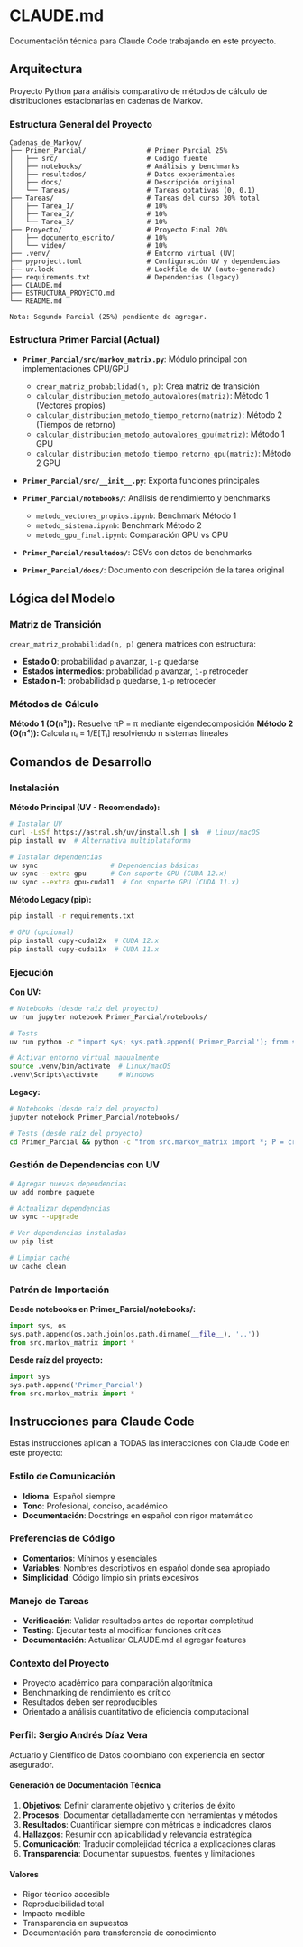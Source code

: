 # CLAUDE.md

Documentación técnica para Claude Code trabajando en este proyecto.

## Arquitectura

Proyecto Python para análisis comparativo de métodos de cálculo de distribuciones estacionarias en cadenas de Markov.

### Estructura General del Proyecto

```
Cadenas_de_Markov/
├── Primer_Parcial/               # Primer Parcial 25%
│   ├── src/                      # Código fuente
│   ├── notebooks/                # Análisis y benchmarks
│   ├── resultados/               # Datos experimentales
│   ├── docs/                     # Descripción original
│   └── Tareas/                   # Tareas optativas (0, 0.1)
├── Tareas/                       # Tareas del curso 30% total
│   ├── Tarea_1/                  # 10%
│   ├── Tarea_2/                  # 10%
│   └── Tarea_3/                  # 10%
├── Proyecto/                     # Proyecto Final 20%
│   ├── documento_escrito/        # 10%
│   └── video/                    # 10%
├── .venv/                        # Entorno virtual (UV)
├── pyproject.toml                # Configuración UV y dependencias
├── uv.lock                       # Lockfile de UV (auto-generado)
├── requirements.txt              # Dependencias (legacy)
├── CLAUDE.md
├── ESTRUCTURA_PROYECTO.md
└── README.md

Nota: Segundo Parcial (25%) pendiente de agregar.
```

### Estructura Primer Parcial (Actual)

- **`Primer_Parcial/src/markov_matrix.py`**: Módulo principal con implementaciones CPU/GPU
  - `crear_matriz_probabilidad(n, p)`: Crea matriz de transición
  - `calcular_distribucion_metodo_autovalores(matriz)`: Método 1 (Vectores propios)
  - `calcular_distribucion_metodo_tiempo_retorno(matriz)`: Método 2 (Tiempos de retorno)
  - `calcular_distribucion_metodo_autovalores_gpu(matriz)`: Método 1 GPU
  - `calcular_distribucion_metodo_tiempo_retorno_gpu(matriz)`: Método 2 GPU

- **`Primer_Parcial/src/__init__.py`**: Exporta funciones principales

- **`Primer_Parcial/notebooks/`**: Análisis de rendimiento y benchmarks
  - `metodo_vectores_propios.ipynb`: Benchmark Método 1
  - `metodo_sistema.ipynb`: Benchmark Método 2
  - `metodo_gpu_final.ipynb`: Comparación GPU vs CPU

- **`Primer_Parcial/resultados/`**: CSVs con datos de benchmarks

- **`Primer_Parcial/docs/`**: Documento con descripción de la tarea original

## Lógica del Modelo

### Matriz de Transición
`crear_matriz_probabilidad(n, p)` genera matrices con estructura:
- **Estado 0**: probabilidad `p` avanzar, `1-p` quedarse
- **Estados intermedios**: probabilidad `p` avanzar, `1-p` retroceder
- **Estado n-1**: probabilidad `p` quedarse, `1-p` retroceder

### Métodos de Cálculo

**Método 1 (O(n³)):** Resuelve πP = π mediante eigendecomposición
**Método 2 (O(n⁴)):** Calcula πᵢ = 1/E[Tᵢ] resolviendo n sistemas lineales

## Comandos de Desarrollo

### Instalación

**Método Principal (UV - Recomendado):**
```bash
# Instalar UV
curl -LsSf https://astral.sh/uv/install.sh | sh  # Linux/macOS
pip install uv  # Alternativa multiplataforma

# Instalar dependencias
uv sync                  # Dependencias básicas
uv sync --extra gpu      # Con soporte GPU (CUDA 12.x)
uv sync --extra gpu-cuda11  # Con soporte GPU (CUDA 11.x)
```

**Método Legacy (pip):**
```bash
pip install -r requirements.txt

# GPU (opcional)
pip install cupy-cuda12x  # CUDA 12.x
pip install cupy-cuda11x  # CUDA 11.x
```

### Ejecución

**Con UV:**
```bash
# Notebooks (desde raíz del proyecto)
uv run jupyter notebook Primer_Parcial/notebooks/

# Tests
uv run python -c "import sys; sys.path.append('Primer_Parcial'); from src.markov_matrix import *; P = crear_matriz_probabilidad(5, 0.7); print(calcular_distribucion_metodo_autovalores(P))"

# Activar entorno virtual manualmente
source .venv/bin/activate  # Linux/macOS
.venv\Scripts\activate     # Windows
```

**Legacy:**
```bash
# Notebooks (desde raíz del proyecto)
jupyter notebook Primer_Parcial/notebooks/

# Tests (desde raíz del proyecto)
cd Primer_Parcial && python -c "from src.markov_matrix import *; P = crear_matriz_probabilidad(5, 0.7); print(calcular_distribucion_metodo_autovalores(P))"
```

### Gestión de Dependencias con UV

```bash
# Agregar nuevas dependencias
uv add nombre_paquete

# Actualizar dependencias
uv sync --upgrade

# Ver dependencias instaladas
uv pip list

# Limpiar caché
uv cache clean
```

### Patrón de Importación

**Desde notebooks en Primer_Parcial/notebooks/:**
```python
import sys, os
sys.path.append(os.path.join(os.path.dirname(__file__), '..'))
from src.markov_matrix import *
```

**Desde raíz del proyecto:**
```python
import sys
sys.path.append('Primer_Parcial')
from src.markov_matrix import *
```

## Instrucciones para Claude Code

Estas instrucciones aplican a TODAS las interacciones con Claude Code en este proyecto:

### Estilo de Comunicación
- **Idioma**: Español siempre
- **Tono**: Profesional, conciso, académico
- **Documentación**: Docstrings en español con rigor matemático

### Preferencias de Código
- **Comentarios**: Mínimos y esenciales
- **Variables**: Nombres descriptivos en español donde sea apropiado
- **Simplicidad**: Código limpio sin prints excesivos

### Manejo de Tareas
- **Verificación**: Validar resultados antes de reportar completitud
- **Testing**: Ejecutar tests al modificar funciones críticas
- **Documentación**: Actualizar CLAUDE.md al agregar features

### Contexto del Proyecto
- Proyecto académico para comparación algorítmica
- Benchmarking de rendimiento es crítico
- Resultados deben ser reproducibles
- Orientado a análisis cuantitativo de eficiencia computacional

### Perfil: Sergio Andrés Díaz Vera
Actuario y Científico de Datos colombiano con experiencia en sector asegurador.

#### Generación de Documentación Técnica

1. **Objetivos**: Definir claramente objetivo y criterios de éxito
2. **Procesos**: Documentar detalladamente con herramientas y métodos
3. **Resultados**: Cuantificar siempre con métricas e indicadores claros
4. **Hallazgos**: Resumir con aplicabilidad y relevancia estratégica
5. **Comunicación**: Traducir complejidad técnica a explicaciones claras
6. **Transparencia**: Documentar supuestos, fuentes y limitaciones

#### Valores
- Rigor técnico accesible
- Reproducibilidad total
- Impacto medible
- Transparencia en supuestos
- Documentación para transferencia de conocimiento